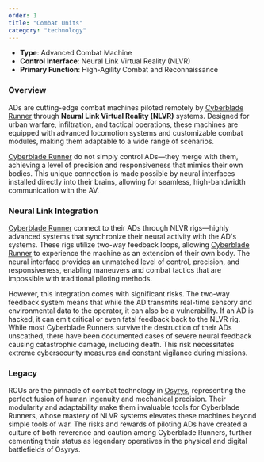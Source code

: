 ```yaml
---
order: 1
title: "Combat Units"
category: "technology"
---
```

- **Type**: Advanced Combat Machine
- **Control Interface**: Neural Link Virtual Reality (NLVR)
- **Primary Function**: High-Agility Combat and Reconnaissance

### Overview

ADs are cutting-edge combat machines piloted remotely by [Cyberblade Runner](https://www.notion.so/Cyberblade-Runner-16c7b60d6f9680a9b464d57b42d43800?pvs=21) through **Neural Link Virtual Reality (NLVR)** systems. Designed for urban warfare, infiltration, and tactical operations, these machines are equipped with advanced locomotion systems and customizable combat modules, making them adaptable to a wide range of scenarios.

[Cyberblade Runner](https://www.notion.so/Cyberblade-Runner-16c7b60d6f9680a9b464d57b42d43800?pvs=21) do not simply control ADs—they merge with them, achieving a level of precision and responsiveness that mimics their own bodies. This unique connection is made possible by neural interfaces installed directly into their brains, allowing for seamless, high-bandwidth communication with the AV.

### Neural Link Integration

[Cyberblade Runner](https://www.notion.so/Cyberblade-Runner-16c7b60d6f9680a9b464d57b42d43800?pvs=21) connect to their ADs through NLVR rigs—highly advanced systems that synchronize their neural activity with the AD's systems. These rigs utilize two-way feedback loops, allowing [Cyberblade Runner](https://www.notion.so/Cyberblade-Runner-16c7b60d6f9680a9b464d57b42d43800?pvs=21) to experience the machine as an extension of their own body. The neural interface provides an unmatched level of control, precision, and responsiveness, enabling maneuvers and combat tactics that are impossible with traditional piloting methods.

However, this integration comes with significant risks. The two-way feedback system means that while the AD transmits real-time sensory and environmental data to the operator, it can also be a vulnerability. If an AD is hacked, it can emit critical or even fatal feedback back to the NLVR rig. While most Cyberblade Runners survive the destruction of their ADs unscathed, there have been documented cases of severe neural feedback causing catastrophic damage, including death. This risk necessitates extreme cybersecurity measures and constant vigilance during missions.

### Legacy

RCUs are the pinnacle of combat technology in [Osyrys](https://www.notion.so/Osyrys-16c7b60d6f9680719581ca4180a66513?pvs=21), representing the perfect fusion of human ingenuity and mechanical precision. Their modularity and adaptability make them invaluable tools for Cyberblade Runners, whose mastery of NLVR systems elevates these machines beyond simple tools of war. The risks and rewards of piloting ADs have created a culture of both reverence and caution among Cyberblade Runners, further cementing their status as legendary operatives in the physical and digital battlefields of Osyrys.